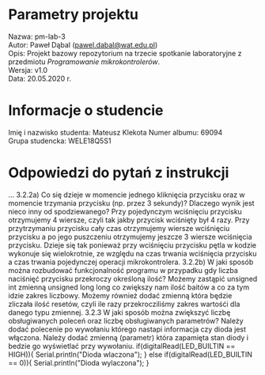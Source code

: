 # Parametry projektu

Nazwa: pm-lab-3  
Autor: Paweł Dąbal (pawel.dabal@wat.edu.pl)  
Opis: Projekt bazowy repozytorium na trzecie spotkanie laboratoryjne z przedmiotu _Programowanie mikrokontrolerów_.  
Wersja: v1.0  
Data: 20.05.2020 r.

# Informacje o studencie

Imię i nazwisko studenta: Mateusz Klekota
Numer albumu: 69094  
Grupa studencka: WELE18Q5S1

# Odpowiedzi do pytań z instrukcji
...
3.2.2a) Co się dzieje w momencie jednego kliknięcia przycisku oraz w momencie trzymania przycisku (np. przez 3 sekundy)? Dlaczego wynik jest nieco inny od spodziewanego?
    Przy pojedynczym wciśnięciu przycisku otrzymujemy 4 wiersze, czyli tak jakby przycisk wciśnięty był 4 razy. Przy przytrzymaniu przycisku cały czas otrzymujemy wiersze wciśnięciu przycisku a po jego puszczeniu otrzymujemy jeszcze 3 wiersze wciśnięcia przycisku. Dzieje się tak ponieważ przy wciśnięciu przycisku pętla w kodzie wykonuje się wielokrotnie, ze względu na czas trwania wciśnięcia przycisku a czas trwania pojedynczej operacji mikrokontrolera. 
3.2.2b) W jaki sposób można rozbudować funkcjonalność programu w przypadku gdy liczba naciśnięć przycisku przekroczy określoną ilość?
    Możemy zastąpić unsigned int zmienną unsigned long long co zwiększy nam ilość baitów a co za tym idzie zakres liczbowy. Możemy również dodać zmienną która będzie zliczała ilość resetów, czyli ile razy przekrocziliśmy zakres wartośći dla danego typu zmiennej.
3.2.3 W jaki sposób można zwiększyć liczbę obsługiwanych poleceń oraz liczbę obsługiwanych parametrów? Należy dodać polecenie po wywołaniu którego nastapi informacja czy dioda jest włączona. 
    Należy dodać zmienną (parametr) która zapamięta  stan diody i bedzie go wyświetlać przy wywołaniu. 
    if(digitalRead(LED_BUILTIN == HIGH)){
        Serial.println("Dioda wlaczona");
    }
    else if(digitalRead(LED_BUILTIN == 0)){
        Serial.println("Dioda wylaczona");
    }
    